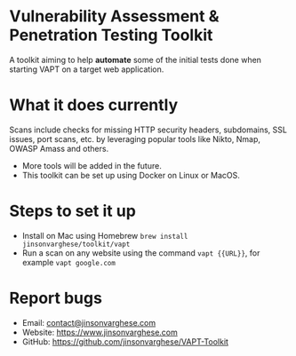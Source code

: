 # Vulnerability Assessment & Penetration Testing Toolkit

A toolkit aiming to help **automate** some of the initial tests done when starting VAPT on a target web application.

# What it does currently

Scans include checks for missing HTTP security headers, subdomains, SSL issues, port scans, etc. by leveraging popular tools like Nikto, Nmap, OWASP Amass and others. 

+ More tools will be added in the future.
+ This toolkit can be set up using Docker on Linux or MacOS.

# Steps to set it up

+ Install on Mac using Homebrew `brew install jinsonvarghese/toolkit/vapt`
+ Run a scan on any website using the command `vapt {{URL}}`, for example `vapt google.com`

# Report bugs

+ Email: contact@jinsonvarghese.com
+ Website: https://www.jinsonvarghese.com
+ GitHub: https://github.com/jinsonvarghese/VAPT-Toolkit
